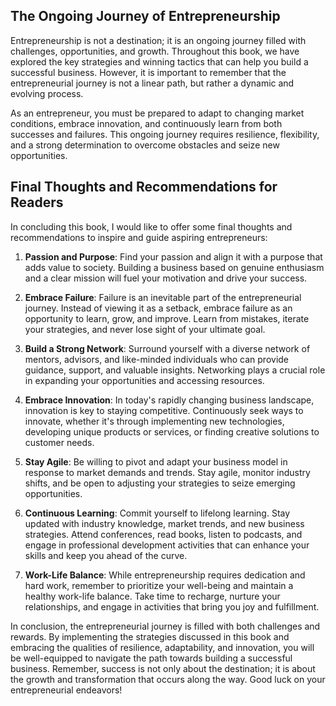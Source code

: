 

The Ongoing Journey of Entrepreneurship
---------------------------------------

Entrepreneurship is not a destination; it is an ongoing journey filled with challenges, opportunities, and growth. Throughout this book, we have explored the key strategies and winning tactics that can help you build a successful business. However, it is important to remember that the entrepreneurial journey is not a linear path, but rather a dynamic and evolving process.

As an entrepreneur, you must be prepared to adapt to changing market conditions, embrace innovation, and continuously learn from both successes and failures. This ongoing journey requires resilience, flexibility, and a strong determination to overcome obstacles and seize new opportunities.

Final Thoughts and Recommendations for Readers
----------------------------------------------

In concluding this book, I would like to offer some final thoughts and recommendations to inspire and guide aspiring entrepreneurs:

1. **Passion and Purpose**: Find your passion and align it with a purpose that adds value to society. Building a business based on genuine enthusiasm and a clear mission will fuel your motivation and drive your success.

2. **Embrace Failure**: Failure is an inevitable part of the entrepreneurial journey. Instead of viewing it as a setback, embrace failure as an opportunity to learn, grow, and improve. Learn from mistakes, iterate your strategies, and never lose sight of your ultimate goal.

3. **Build a Strong Network**: Surround yourself with a diverse network of mentors, advisors, and like-minded individuals who can provide guidance, support, and valuable insights. Networking plays a crucial role in expanding your opportunities and accessing resources.

4. **Embrace Innovation**: In today's rapidly changing business landscape, innovation is key to staying competitive. Continuously seek ways to innovate, whether it's through implementing new technologies, developing unique products or services, or finding creative solutions to customer needs.

5. **Stay Agile**: Be willing to pivot and adapt your business model in response to market demands and trends. Stay agile, monitor industry shifts, and be open to adjusting your strategies to seize emerging opportunities.

6. **Continuous Learning**: Commit yourself to lifelong learning. Stay updated with industry knowledge, market trends, and new business strategies. Attend conferences, read books, listen to podcasts, and engage in professional development activities that can enhance your skills and keep you ahead of the curve.

7. **Work-Life Balance**: While entrepreneurship requires dedication and hard work, remember to prioritize your well-being and maintain a healthy work-life balance. Take time to recharge, nurture your relationships, and engage in activities that bring you joy and fulfillment.

In conclusion, the entrepreneurial journey is filled with both challenges and rewards. By implementing the strategies discussed in this book and embracing the qualities of resilience, adaptability, and innovation, you will be well-equipped to navigate the path towards building a successful business. Remember, success is not only about the destination; it is about the growth and transformation that occurs along the way. Good luck on your entrepreneurial endeavors!